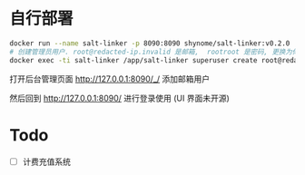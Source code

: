 # 自行部署

```sh
docker run --name salt-linker -p 8090:8090 shynome/salt-linker:v0.2.0
# 创建管理员用户. root@redacted-ip.invalid 是邮箱,  rootroot 是密码, 更换为你喜欢的值
docker exec -ti salt-linker /app/salt-linker superuser create root@redacted-ip.invalid rootroot
```

打开后台管理页面 <http://127.0.0.1:8090/_/> 添加邮箱用户

然后回到 <http://127.0.0.1:8090/> 进行登录使用 (UI 界面未开源)

# Todo

- [ ] 计费充值系统
